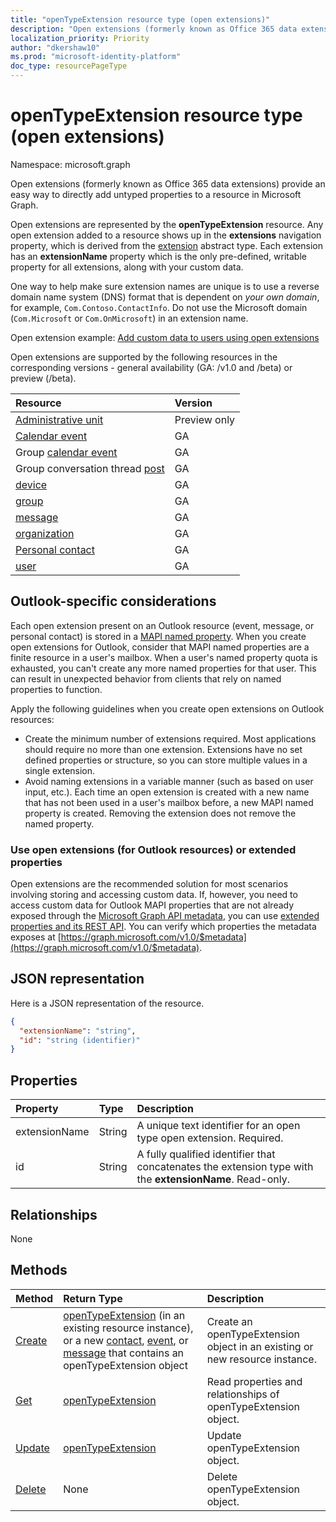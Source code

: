 ```yaml
---
title: "openTypeExtension resource type (open extensions)"
description: "Open extensions (formerly known as Office 365 data extensions) provide an easy way to directly add untyped properties to a resource in Microsoft Graph."
localization_priority: Priority
author: "dkershaw10"
ms.prod: "microsoft-identity-platform"
doc_type: resourcePageType
---
```


# openTypeExtension resource type (open extensions)

Namespace: microsoft.graph

Open extensions (formerly known as Office 365 data extensions) provide an easy way to directly add untyped properties to a resource in Microsoft Graph.

Open extensions are represented by the **openTypeExtension** resource. Any open extension added to a resource shows up in the **extensions** navigation property, which is derived from the [extension](extension.md) abstract type. Each extension has an **extensionName** property which is the only pre-defined, writable property for all extensions, along with your custom data.

One way to help make sure extension names are unique is to use a reverse domain name system (DNS) format that is dependent on _your own domain_, for example, `Com.Contoso.ContactInfo`. Do not use the Microsoft domain (`Com.Microsoft` or `Com.OnMicrosoft`) in an extension name.

Open extension example: [Add custom data to users using open extensions](/graph/extensibility-open-users)

Open extensions are supported by the following resources in the corresponding versions - general availability (GA: /v1.0 and /beta) or preview (/beta).

|Resource |Version |
|:---------------|:-------|
| [Administrative unit](/graph/api/resources/administrativeunit?view=graph-rest-beta)  | Preview only |
| [Calendar event](event.md) | GA |
| Group [calendar event](event.md) | GA |
| Group conversation thread [post](post.md) | GA |
| [device](device.md) | GA |
| [group](group.md) | GA |
| [message](message.md) | GA |
| [organization](organization.md) | GA |
| [Personal contact](contact.md) | GA |
| [user](user.md) | GA |

## Outlook-specific considerations

Each open extension present on an Outlook resource (event, message, or personal contact) is stored in a [MAPI named property](https://msdn.microsoft.com/library/cc765864(v=office.15).aspx). When you create open extensions for Outlook, consider that MAPI named properties are a finite resource in a user's mailbox. When a user's named property quota is exhausted, you can't create any more named properties for that user. This can result in unexpected behavior from clients that rely on named properties to function.

Apply the following guidelines when you create open extensions on Outlook resources:

- Create the minimum number of extensions required. Most applications should require no more than one extension. Extensions have no set defined properties or structure, so you can store multiple values in a single extension.
- Avoid naming extensions in a variable manner (such as based on user input, etc.). Each time an open extension is created with a new name that has not been used in a user's mailbox before, a new MAPI named property is created. Removing the extension does not remove the named property.

### Use open extensions (for Outlook resources) or extended properties

Open extensions are the recommended solution for most scenarios involving storing and accessing custom data. If, however,
you need to access custom data for Outlook MAPI properties that are not already exposed through the
[Microsoft Graph API metadata](https://developer.microsoft.com/graph/docs/overview/call_api), you can use
[extended properties and its REST API](extended-properties-overview.md). You can verify which properties the metadata
exposes at [https://graph.microsoft.com/v1.0/$metadata](https://graph.microsoft.com/v1.0/$metadata).

## JSON representation

Here is a JSON representation of the resource.

<!--{
  "blockType": "resource",
  "openType": true,
  "optionalProperties": [],
  "baseType": "microsoft.graph.extension",
  "@odata.type": "microsoft.graph.openTypeExtension"
}-->

```json
{
  "extensionName": "string",
  "id": "string (identifier)"
}

```

## Properties

|Property | Type | Description |
|:---------------|:--------|:----------|
|extensionName|String|A unique text identifier for an open type open extension. Required.|
|id|String| A fully qualified identifier that concatenates the extension type with the **extensionName**. Read-only.|

## Relationships

None

## Methods

|Method | Return Type | Description |
|:---------------|:--------|:----------|
|[Create](../api/opentypeextension-post-opentypeextension.md) | [openTypeExtension](opentypeextension.md) (in an existing resource instance), or a new [contact](../resources/contact.md), [event](../resources/event.md), or [message](../resources/message.md) that contains an openTypeExtension object | Create an openTypeExtension object in an existing or new resource instance.|
|[Get](../api/opentypeextension-get.md) | [openTypeExtension](opentypeextension.md) |Read properties and relationships of openTypeExtension object.|
|[Update](../api/opentypeextension-update.md) | [openTypeExtension](opentypeextension.md) |Update openTypeExtension object. |
|[Delete](../api/opentypeextension-delete.md) | None |Delete openTypeExtension object. |

<!-- uuid: 8fcb5dbc-d5aa-4681-8e31-b001d5168d79
2015-10-25 14:57:30 UTC -->
<!-- {
  "type": "#page.annotation",
  "description": "openTypeExtension resource",
  "keywords": "",
  "section": "documentation",
  "tocPath": ""
}-->
